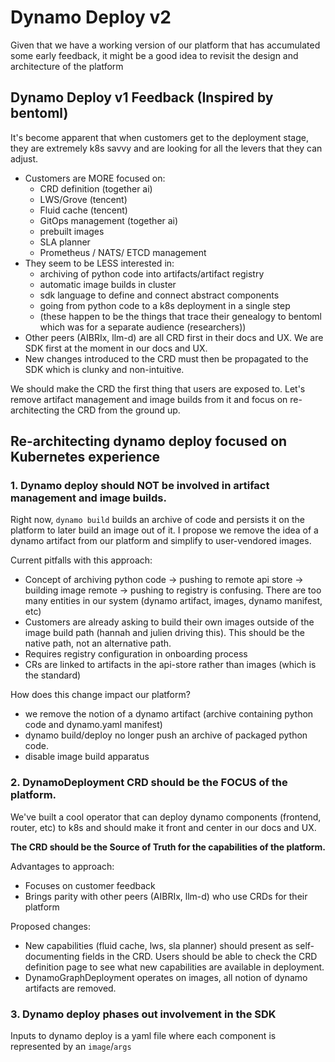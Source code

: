 # Dynamo Deploy v2

Given that we have a working version of our platform that has accumulated some early feedback, it might be a good idea to revisit the design and architecture of the platform

## Dynamo Deploy v1 Feedback (Inspired by bentoml)

It's become apparent that when customers get to the deployment stage, they are extremely k8s savvy and are looking for all the levers that they can adjust.
  - Customers are MORE focused on:
      - CRD definition (together ai)
      - LWS/Grove (tencent)
      - Fluid cache (tencent)
      - GitOps management (together ai)
      - prebuilt images
      - SLA planner
      - Prometheus / NATS/ ETCD management
  - They seem to be LESS interested in:
      - archiving of python code into artifacts/artifact registry
      - automatic image builds in cluster
      - sdk language to define and connect abstract components
      - going from python code to a k8s deployment in a single step
      - (these happen to be the things that trace their genealogy to bentoml which was for a separate audience (researchers))
  - Other peers (AIBRIx, llm-d) are all CRD first in their docs and UX. We are SDK first at the moment in our docs and UX.
  - New changes introduced to the CRD must then be propagated to the SDK which is clunky and non-intuitive.

We should make the CRD the first thing that users are exposed to. Let's remove artifact management and image builds from it and focus on re-architecting the CRD from the ground up.

## Re-architecting dynamo deploy focused on Kubernetes experience

### 1. Dynamo deploy should NOT be involved in artifact management and image builds.

Right now, `dynamo build` builds an archive of code and persists it on the platform to later build an image out of it. I propose we remove the idea of a dynamo artifact from our platform and simplify to user-vendored images.

Current pitfalls with this approach:
  - Concept of archiving python code -> pushing to remote api store -> building image remote -> pushing to registry is confusing. There are too many entities in our system (dynamo artifact, images, dynamo manifest, etc)
  - Customers are already asking to build their own images outside of the image build path (hannah and julien driving this). This should be the native path, not an alternative path.
  - Requires registry configuration in onboarding process
  - CRs are linked to artifacts in the api-store rather than images (which is the standard)

How does this change impact our platform?
- we remove the notion of a dynamo artifact (archive containing python code and dynamo.yaml manifest)
- dynamo build/deploy no longer push an archive of packaged python code.
- disable image build apparatus

### 2. DynamoDeployment CRD should be the FOCUS of the platform.

We've built a cool operator that can deploy dynamo components (frontend, router, etc) to k8s and should make it front and center in our docs and UX.

**The CRD should be the Source of Truth for the capabilities of the platform.**

Advantages to approach:
- Focuses on customer feedback
- Brings parity with other peers (AIBRIx, llm-d) who use CRDs for their platform

Proposed changes:
- New capabilities (fluid cache, lws, sla planner) should present as self-documenting fields in the CRD. Users should be able to check the CRD definition page to see what new capabilities are available in deployment.
- DynamoGraphDeployment operates on images, all notion of dynamo artifacts are removed.

### 3. Dynamo deploy phases out involvement in the SDK

Inputs to dynamo deploy is a yaml file where each component is represented by an `image`/`args`
